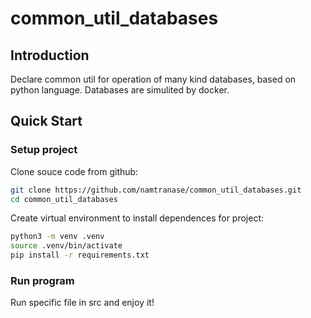 # common_util_databases

## Introduction
Declare common util for operation of many kind databases, based on python language.
Databases are simulited by docker.

## Quick Start

### Setup project

Clone souce code from github:

```bash
git clone https://github.com/namtranase/common_util_databases.git
cd common_util_databases
```

Create virtual environment to install dependences for project:

```bash
python3 -m venv .venv
source .venv/bin/activate
pip install -r requirements.txt
```

### Run program

Run specific file in src and enjoy it!

